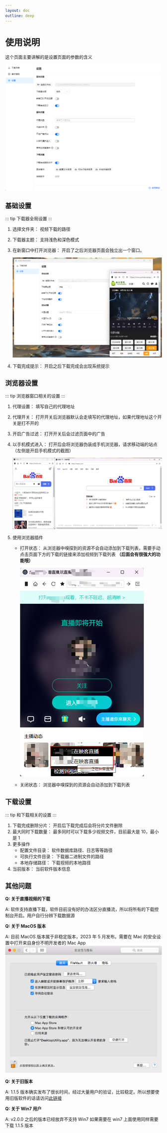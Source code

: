 ```yaml
---
layout: doc
outline: deep
---
```


# 使用说明

这个页面主要讲解的是设置页面的参数的含义

![step 1](./images/documents-step1.png)

## 基础设置

::: tip
下载器全局设置
:::

1. 选择文件夹： 视频下载的路径

2. 下载器主题： 支持浅色和深色模式

3. 在新窗口中打开浏览器： 开启了之后浏览器页面会独立出一个窗口。

   ![step 1](./images/documents-step2.png)

4. 下载完成提示： 开启之后下载完成会出现系统提示

## 浏览器设置

::: tip
浏览器窗口相关的设置
:::

1. 代理设置： 填写自己的代理地址

2. 代理开关： 打开开关后浏览器默认会走填写的代理地址，如果代理地址这个开关是打不开的

3. 开启广告过滤： 打开开关后会过滤页面中的广告

4. 以手机模式进入： 打开后会将浏览器伪装成手机浏览器，请求移动端的站点（左侧是开启手机模式的截图）

   ![step 2](./images/documents-step3.png)

5. 使用浏览器插件

   - 打开状态： 从浏览器中嗅探到的资源不会自动添加到下载列表，需要手动点击页面下方的下载的链接来添加视频到下载列表 **（后面会有很强大的功能哦）**

     ![step 3](./images/documents-step4.png)

   - 关闭状态： 浏览器中嗅探到的资源会自动添加到下载列表

## 下载设置

::: tip
和下载相关的设置
:::

1. 下载完成删除分片： 开启后下载完成后会将分片文件删除
2. 最大同时下载数量： 最多同时可以下载多少视频文件，目前最大是 10，最小是 1
3. 更多操作
   - 配置文件目录： 软件数据库路径、日志等等路径
   - 可执行文件目录： 下载器二进制文件的路径
   - 本地存储路径： 下载视频的本地路径
4. 当前版本： 当前软件版本信息

## 其他问题

**Q: 关于直播视频的下载**

A: 软件支持直播下载，软件目前没有好的办法区分直播流，所以将所有的下载控制台开启。用户自行分辨下载数据源

**Q: 关于 MacOS 版本**

A: 目前 MacOS 版本属于非稳定版本，2023 年 5 月发布。需要在 Mac 的安全设置中打开来自身份不明开发者的 Mac App
![QA1](./images/documents-qa1.png)

**Q: 关于旧版本**

A: 1.1.5 版本确实发布了很长时间，经过大量用户的验证，比较稳定。所以想要使用旧版软件的话请访问[此链接](/history.html)

**Q: 关于 Win7 用户**

A: v2.0.0 之后的版本已经放弃不支持 Win7 如果需要在 win7 上面使用同样需要下载 1.1.5 版本

